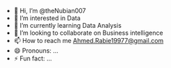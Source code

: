 - 👋 Hi, I’m @theNubian007
- 👀 I’m interested in Data
- 🌱 I’m currently learning Data Analysis
- 💞️ I’m looking to collaborate on Business intelligence
- 📫 How to reach me Ahmed.Rabie19977@gmail.com
- 😄 Pronouns: ...
- ⚡ Fun fact: ...

<!---
theNubian007/theNubian007 is a ✨ special ✨ repository because its `README.md` (this file) appears on your GitHub profile.
You can click the Preview link to take a look at your changes.
--->
